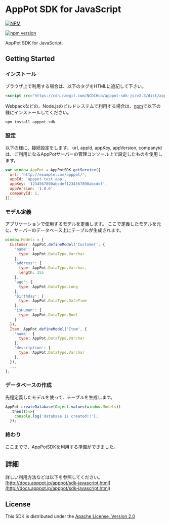 # AppPot SDK for JavaScript

[![NPM](https://nodei.co/npm/apppot-sdk.png?downloads=true&downloadRank=true&stars=true)](https://nodei.co/npm/apppot-sdk/)

[![npm version](https://badge.fury.io/js/apppot-sdk.svg)](https://badge.fury.io/js/apppot-sdk)

AppPot SDK for JavaScript.

## Getting Started

### インストール
ブラウザ上で利用する場合は、以下のタグをHTMLに追記して下さい。

```html
<script src="https://cdn.rawgit.com/NCDCHub/apppot-sdk-js/v2.3/dist/apppot.min.js"></script>
```
  

Webpackなどの、Node.jsのビルドシステムで利用する場合は、[npm](http://npmjs.org)で以下の様にインストールしてください。

```sh
npm install apppot-sdk
```

### 設定
以下の様に、接続設定をします。
url, appId, appKey, appVersion, companyidは、ご利用になるAppPotサーバーの管理コンソール上で設定したものを使用します。

```javascript
var window.AppPot = AppPotSDK.getService({
  url: 'http://example.com/apppot/',
  appId: 'apppot-test-app',
  appKey: '1234567890abcdef1234567890abcdef',
  appVersion: '1.0.0',
  companyId: 1,
});
```

### モデル定義
アプリケーションで使用するモデルを定義します。
ここで定義したモデルを元に、サーバーのデータベース上にテーブルが生成されます。

```javascript
window.Models = {
  Customer: AppPot.defineModel('Customer', {
    'name': {
      type: AppPot.DataType.Varchar
    },
    'address': {
      type: AppPot.DataType.Varchar,
      length: 255
    },
    'age': {
      type: AppPot.DataType.Long
    },
    'birthday': {
      type: AppPot.DataType.DateTime
    },
    'isHuman': {
      type: AppPot.DataType.Bool
    }
  }),
  Item: AppPot.defineModel('Item', {
    'name': {
      type: AppPot.DataType.Varchar
    },
    'description': {
      type: AppPot.DataType.Varchar
    },
  }),
  ...
};
```

### データベースの作成
先程定義したモデルを使って、テーブルを生成します。

```javascript
AppPot.createDatabase(Object.values(window.Models))
  .then(()=>{
    console.log('database is created!!');
  });
```

### 終わり
ここまでで、AppPotSDKを利用する準備ができました。


## 詳細
詳しい利用方法などは以下を参照してください。
[http://docs.apppot.jp/apppot/sdk-javascript.html](http://docs.apppot.jp/apppot/sdk-javascript.html)


## License

This SDK is distributed under the
[Apache License, Version 2.0](http://www.apache.org/licenses/LICENSE-2.0)
